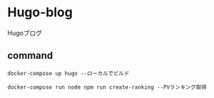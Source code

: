 # Hugo-blog

Hugoブログ

## command

`docker-compose up hugo --ローカルでビルド` 

`docker-compose run node npm run create-ranking --PVランキング取得`